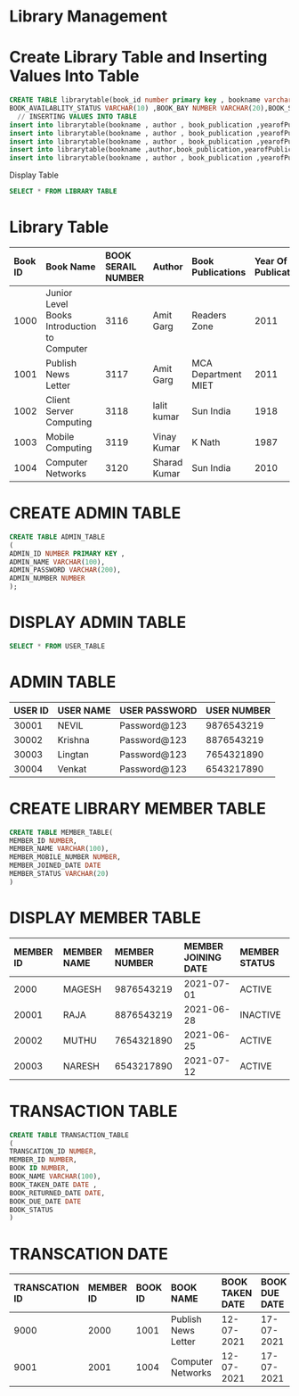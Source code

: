 # Library Management

# Create Library Table and Inserting Values Into Table 
```sql
CREATE TABLE librarytable(book_id number primary key , bookname varchar(200) not null,author varchar(200) not null,book_publication varchar(200) not null, yearofPublication number, No_of_Copies number not       null,BOOK_SERIAL_NUMBER NUMBER AUTO GENERATED BY DEFAULT AS IDENTITY (START WITH 1000 INCREMENT BY 11),
BOOK_AVAILABLITY_STATUS VARCHAR(10) ,BOOK_BAY NUMBER VARCHAR(20),BOOK_SHELF VARCHAR(10));
  // INSERTING VALUES INTO TABLE 
insert into librarytable(bookname , author , book_publication ,yearofPublication, No_of_Copies) values ('Mobile Computing' , 'Vinay Kumar Singhal'  , 'K Nath and Sons' , 1987 , 10  );
insert into librarytable(bookname , author , book_publication ,yearofPublication, No_of_Copies)values ('Computer Networks' , 'Sharad Kumar Verma'  , 'Sun India Publication' , 2010 , 10  );
insert into librarytable(bookname , author , book_publication ,yearofPublication, No_of_Copies)values ( '.NET Framework and C#' , 'Sharad Kumar Verma',  'Sun India Publication' , 2002 , 10  );
insert into librarytable(bookname ,author,book_publication,yearofPublication,no_of_copies)values('Client Server Computing','Lalit Kumar','Sun India Publications',2012,20);
insert into librarytable(bookname , author , book_publication ,yearofPublication, no_of_copies)values ('Junior Level Books Introduction to Computer' , 'Amit Garg ' , 'Readers Zone ' , 2012 , 10  );

```
 Display Table 
```sql
SELECT * FROM LIBRARY TABLE 
```

# Library Table 
 | Book ID | Book Name |BOOK SERAIL NUMBER | Author | Book Publications | Year Of Publication | No Of Copies | BOOK AVAILABLITY STATUS | BOOK BAY NUMBER | BOOK SHELF NUMBER |
 |:------- |:----------|:-------|:------------------|:--------------------|:-------------|:----------------|:---------------------------|:---------------|:------------------|
 | 1000  |Junior Level Books Introduction to Computer| 3116 |	Amit Garg | Readers Zone|2011|20| YES | A1 | 2A |
 | 1001 |Publish News Letter| 3117 |Amit Garg|MCA Department MIET|2011|20| YES | B7 | 2B |
 | 1002 | Client Server Computing | 3118 |lalit kumar | Sun India | 1918 | 20 | YES | C7 | 3C |
 | 1003 |Mobile Computing | 3119 | Vinay Kumar | K Nath | 1987 | 20 | YES | D2 | 3D | 
 |1004  |Computer Networks| 3120 | Sharad Kumar | Sun India | 2010 | 20 | YES | E3 | 1E |
  
  
 
 
 
 
# CREATE ADMIN  TABLE 
 ```sql
 CREATE TABLE ADMIN_TABLE
 (
 ADMIN_ID NUMBER PRIMARY KEY ,
 ADMIN_NAME VARCHAR(100),
ADMIN_PASSWORD VARCHAR(200),
 ADMIN_NUMBER NUMBER 
 );
  ```
 # DISPLAY ADMIN TABLE 
  ``` sql
  SELECT * FROM USER_TABLE
   ```
  # ADMIN TABLE 
  | USER ID | USER NAME  | USER PASSWORD  | USER NUMBER  | 
  |:--------|:-----------|:---------------|:-------------|
 | 30001| NEVIL | Password@123 | 9876543219 | 
 | 30002 | Krishna | Password@123 | 8876543219 |
 | 30003 | Lingtan | Password@123  | 7654321890 | 
 | 30004 | Venkat  | Password@123  | 6543217890 |
 
 # CREATE LIBRARY MEMBER TABLE 
 ```sql
 CREATE TABLE MEMBER_TABLE(
 MEMBER_ID NUMBER,
 MEMBER_NAME VARCHAR(100),
 MEMBER_MOBILE_NUMBER NUMBER,
 MEMBER_JOINED_DATE DATE
 MEMBER_STATUS VARCHAR(20)
 )
 ```
 # DISPLAY MEMBER TABLE 
 
  | MEMBER ID | MEMBER NAME  | MEMBER NUMBER  | MEMBER JOINING DATE  | MEMBER STATUS |
  |:--------|:-----------|:---------------|:--------------|:-------------------|
 | 2000| MAGESH  | 9876543219 | 2021-07-01| ACTIVE |
 | 20001 | RAJA  | 8876543219 | 2021-06-28 | INACTIVE |
 | 20002 | MUTHU | 7654321890 | 2021-06-25 | ACTIVE |
 | 20003 | NARESH   | 6543217890 | 2021-07-12 | ACTIVE |
 
 # TRANSACTION TABLE  
 ```sql
 CREATE TABLE TRANSACTION_TABLE 
 (
 TRANSCATION_ID NUMBER,
 MEMBER_ID NUMBER,
 BOOK ID NUMBER,
 BOOK_NAME VARCHAR(100),
 BOOK_TAKEN_DATE DATE ,
 BOOK_RETURNED_DATE DATE,
 BOOK_DUE_DATE DATE
 BOOK_STATUS 
 )
 ```
 
# TRANSCATION DATE 
|TRANSCATION ID | MEMBER ID | BOOK ID | BOOK NAME | BOOK TAKEN DATE | BOOK DUE DATE | BOOK RETURNED DATE | BOOK STATUS |
|:--------------|:----------|:--------|:----------|:----------------|:--------------|:-------------------|:------------|
| 9000 | 2000 | 1001 | Publish News Letter | 12-07-2021 | 17-07-2021 | - | Not Returned |
| 9001 | 2001 | 1004 |  Computer Networks | 12-07-2021 | 17-07-2021 | - | Not Returned |
 
 
 
